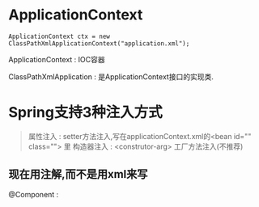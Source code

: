 # ApplicationContext 
`ApplicationContext ctx = new ClassPathXmlApplicationContext("application.xml");`

ApplicationContext : IOC容器

ClassPathXmlApplication :   是ApplicationContext接口的实现类.

# Spring支持3种注入方式

>属性注入 : setter方法注入,写在applicationContext.xml的\<bean id="" class=""> 里
>构造器注入 : \<construtor-arg>
>工厂方法注入(不推荐)

## 现在用注解,而不是用xml来写

@Component :




